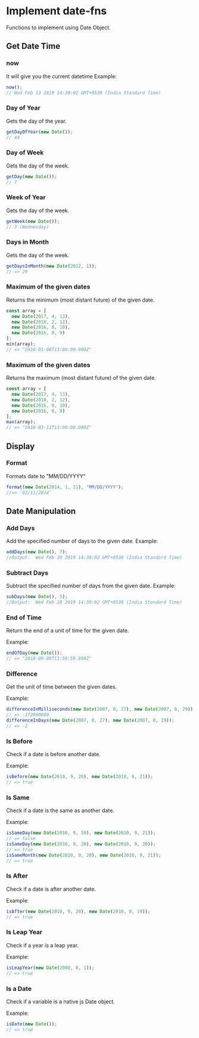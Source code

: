 # Implement date-fns

Functions to implement using Date Object.

## Get Date Time

### now

It will give you the current datetime
Example:

```js
now();
// Wed Feb 13 2019 14:30:02 GMT+0530 (India Standard Time)
```

### Day of Year

Gets the day of the year.

```js
getDayOfYear(new Date());
// 44
```

### Day of Week

Gets the day of the week.

```js
getDay(new Date());
// 7
```

### Week of Year

Gets the day of the week.

```js
getWeek(new Date());
// 3 (Wednesday)
```

### Days in Month

Gets the day of the week.

```js
getDaysInMonth(new Date(2012, 1));
// => 29
```

### Maximum of the given dates

Returns the minimum (most distant future) of the given date.

```js
const array = [
  new Date(2017, 4, 13),
  new Date(2018, 2, 12),
  new Date(2016, 0, 10),
  new Date(2016, 0, 9)
];
min(array);
// => "2016-01-08T13:00:00.000Z"
```

### Maximum of the given dates

Returns the maximum (most distant future) of the given date.

```js
const array = [
  new Date(2017, 4, 13),
  new Date(2018, 2, 12),
  new Date(2016, 0, 10),
  new Date(2016, 0, 9)
];
max(array);
// => "2018-03-11T13:00:00.000Z"
```

## Display

### Format

Formats date to "MM/DD/YYYY"

```js
format(new Date(2014, 1, 11), "MM/DD/YYYY");
//=> '02/11/2014'
```

## Date Manipulation

### Add Days

Add the specified number of days to the given date.
Example:

```js
addDays(new Date(), 7);
//Output:  Wed Feb 20 2019 14:30:02 GMT+0530 (India Standard Time)
```

### Subtract Days

Subtract the specified number of days from the given date.
Example:

```js
subDays(new Date(), 5);
//Output:  Wed Feb 20 2019 14:30:02 GMT+0530 (India Standard Time)
```

### End of Time

Return the end of a unit of time for the given date.

Example:

```js
endOfDay(new Date());
// => "2018-09-09T13:59:59.999Z"
```

### Difference

Get the unit of time between the given dates.

Example:

```js
differenceInMilliseconds(new Date(2007, 0, 27), new Date(2007, 0, 29));
// => -172800000
differenceInDays(new Date(2007, 0, 27), new Date(2007, 0, 29));
// => -2
```

### Is Before

Check if a date is before another date.

Example:

```js
isBefore(new Date(2010, 9, 20), new Date(2010, 9, 21));
// => true
```

### Is Same

Check if a date is the same as another date.

Example:

```js
isSameDay(new Date(2010, 9, 20), new Date(2010, 9, 21));
// => false
isSameDay(new Date(2010, 9, 20), new Date(2010, 9, 20));
// => true
isSameMonth(new Date(2010, 9, 20), new Date(2010, 9, 21));
// => true
```

### Is After

Check if a date is after another date.

Example:

```js
isAfter(new Date(2010, 9, 20), new Date(2010, 9, 19));
// => true
```

### Is Leap Year

Check if a year is a leap year.

Example:

```js
isLeapYear(new Date(2000, 0, 1));
// => true
```

### Is a Date

Check if a variable is a native js Date object.

Example:

```js
isDate(new Date());
// => true
```
